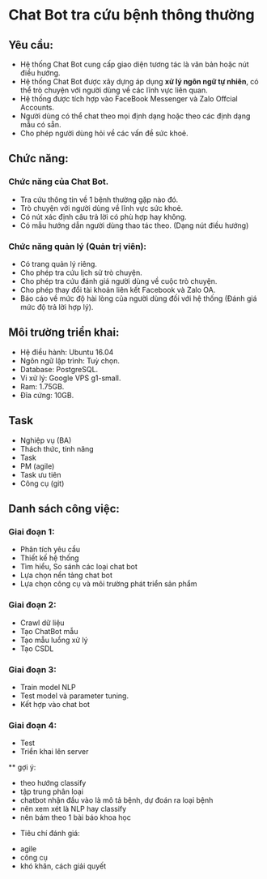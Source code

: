 # Chat Bot tra cứu bệnh thông thường

## Yêu cầu:
* Hệ thống Chat Bot cung cấp giao diện tương tác là văn bản hoặc nút điều hướng.
* Hệ thống Chat Bot được xây dựng áp dụng **xử lý ngôn ngữ tự nhiên**, có thể trò chuyện với người dùng về các lĩnh vực liên quan.
* Hệ thống được tích hợp vào FaceBook Messenger và Zalo Offcial Accounts.
* Người dùng có thể chat theo mọi định dạng hoặc theo các định dạng mẫu có sẵn.
* Cho phép người dùng hỏi về các vấn đề sức khoẻ.

## Chức năng:
### Chức năng của Chat Bot.
* Tra cứu thông tin về 1 bệnh thường gặp nào đó.
* Trò chuyện với người dùng về lĩnh vực sức khoẻ.
* Có nút xác định câu trả lời có phù hợp hay không.
* Có mẫu hướng dẫn người dùng thao tác theo. (Dạng nút điều hướng)

### Chức năng quản lý (Quản trị viên):
* Có trang quản lý riêng.
* Cho phép tra cứu lịch sử trò chuyện.
* Cho phép tra cứu đánh giá người dùng về cuộc trò chuyện.
* Cho phép thay đổi tài khoản liên kết Facebook và Zalo OA.
* Báo cáo về mức độ hài lòng của người dùng đối với hệ thống (Đánh giá mức độ trả lời hợp lý).

## Môi trường triển khai:
* Hệ điều hành: Ubuntu 16.04
* Ngôn ngữ lập trình: Tuỳ chọn.
* Database: PostgreSQL.
* Vi xử lý: Google VPS g1-small.
* Ram: 1.75GB.
* Đĩa cứng: 10GB.


## Task
* Nghiệp vụ (BA)
* Thách thức, tính năng
* Task
* PM (agile)
* Task ưu tiên
* Công cụ (git)


## Danh sách công việc:
### Giai đoạn 1:
* Phân tích yêu cầu
* Thiết kế hệ thống
* Tìm hiểu, So sánh các loại chat bot
* Lựa chọn nền tảng chat bot
* Lựa chọn công cụ và môi trường phát triển sản phẩm

### Giai đoạn 2:
* Crawl dữ liệu
* Tạo ChatBot mẫu
* Tạo mẫu luồng xử lý
* Tạo CSDL

### Giai đoạn 3:
* Train model NLP
* Test model và parameter tuning.
* Kết hợp vào chat bot

### Giai đoạn 4:
* Test
* Triển khai lên server



** gợi ý:
- theo hướng classify
- tập trung phân loại
- chatbot nhận đầu vào là mô tả bệnh, dự đoán ra loại bệnh
- nên xem xét là NLP hay classify
- nên bám theo 1 bài báo khoa học


* Tiêu chí đánh giá:
- agile
- công cụ
- khó khăn, cách giải quyết


